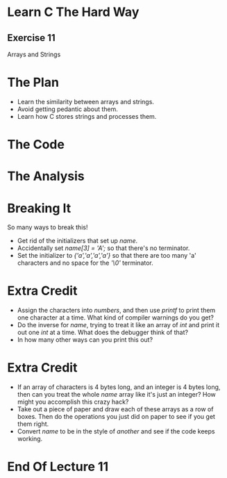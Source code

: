 Learn C The Hard Way
=======

Exercise 11
----

Arrays and Strings




The Plan
====

* Learn the similarity between arrays and strings.
* Avoid getting pedantic about them.
* Learn how C stores strings and processes them.


The Code
====



The Analysis
====




Breaking It
====

So many ways to break this!

* Get rid of the initializers that set up *name*.
* Accidentally set *name[3] = 'A';* so that there's no terminator.
* Set the initializer to *{'a','a','a','a'}* so that there are too many
  'a' characters and no space for the *'\0'* terminator.



Extra Credit
====

* Assign the characters into *numbers*, and then use *printf*
  to print them one character at a time.  What kind of compiler warnings
  do you get?
* Do the inverse for *name*, trying to treat it like an array
  of *int* and print it out one *int* at a time.  What
  does the debugger think of that?
* In how many other ways can you print this out?



Extra Credit
=====

* If an array of characters is 4 bytes long, and an integer is 4 bytes
  long, then can you treat the whole *name* array like it's just
  an integer?  How might you accomplish this crazy hack?
* Take out a piece of paper and draw each of these arrays as a
  row of boxes. Then do the operations you just did on paper to see
  if you get them right.
* Convert *name* to be in the style of *another* and see
  if the code keeps working.



End Of Lecture 11
=====


